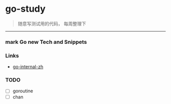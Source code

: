 # go-study


>随意写测试用的代码， 每周整理下

---

### mark Go new Tech and Snippets


### Links

+ [go-internal-zh](https://tiancaiamao.gitbooks.io/go-internals/content/zh/07.2.html)

### TODO

* [ ] goroutine
* [ ] chan